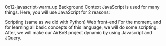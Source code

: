 0x12-javascript-warm_up
Background Context
JavaScript is used for many things. Here, you will use JavaScript for 2 reasons:

Scripting (same as we did with Python)
Web front-end
For the moment, and for learning all basic concepts of this language, we will do some scripting.
After, we will make our AirBnB project dynamic by using Javascript and JQuery.
